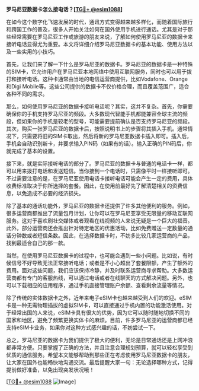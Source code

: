 **罗马尼亚数据卡怎么接电话？[[TG💪+ @esim1088](https://t.me/s/esim1088)]**

在如今这个数字化飞速发展的时代，通讯方式变得越来越多样化，而随着国际旅行和跨国工作的普及，很多人开始关注如何在国外使用手机进行通话。尤其是对于那些经常需要在罗马尼亚工作或旅游的朋友来说，了解如何使用罗马尼亚的数据卡来接听电话显得尤为重要。本文将详细介绍罗马尼亚数据卡的基本功能、使用方法以及一些实用的小技巧。

首先，让我们来了解一下什么是罗马尼亚的数据卡。罗马尼亚的数据卡是一种特殊的SIM卡，它允许用户在罗马尼亚本地网络中使用互联网服务，同时也可以用于拨打和接听电话。这种卡通常由当地的电信运营商提供，比如Vodafone、Orange和Digi Mobile等。这些公司提供的数据卡不仅价格合理，而且覆盖范围广，适合各种不同的需求。

那么，如何使用罗马尼亚的数据卡接听电话呢？其实，这并不复杂。首先，你需要确保你的手机支持罗马尼亚的频段。大多数现代智能手机都能兼容全球主流的频段，但如果你的手机是较老的型号，可能需要提前确认是否支持罗马尼亚的频段。其次，购买一张罗马尼亚的数据卡后，按照说明书上的步骤将其插入手机。通常情况下，只需要将旧的SIM卡取出，然后将新的罗马尼亚数据卡插入即可。插入后，手机会自动识别新卡，并要求输入PIN码（如果有的话）。输入正确的PIN码后，你就完成了基本的设置。

接下来，就是实际接听电话的部分了。罗马尼亚的数据卡与普通的电话卡一样，都可以用来拨打电话和发送短信。当你接到一个电话时，只需像平时一样接听即可。不过需要注意的是，在罗马尼亚使用电话卡接听电话可能会产生一定的费用，具体收费标准取决于你所选择的套餐。因此，在使用前最好先了解清楚相关的资费信息，以免造成不必要的经济损失。

除了基本的通话功能外，罗马尼亚的数据卡还提供了许多其他便利的服务。例如，很多运营商都推出了流量包月计划，让你可以在罗马尼亚享受无限量的移动互联网服务。这对于喜欢刷社交媒体或者观看在线视频的人来说无疑是一个巨大的福音。此外，部分运营商还会推出针对特定地区的优惠活动，比如免费赠送一定数量的通话分钟数或者短信条数。因此，在选择数据卡时，不妨多比较几家运营商的产品，找到最适合自己的那一款。

当然，在使用罗马尼亚数据卡的过程中，也可能会遇到一些小问题。比如说，有时候信号不好导致无法正常接听电话；或者是不小心超出了套餐限额，产生了额外的费用。面对这些问题，我们应该保持冷静，并及时联系运营商寻求帮助。大多数运营商都有专门的客服热线，可以通过电话或者在线聊天的方式解决问题。另外，也可以下载相应的应用程序，通过手机直接管理账户余额、查看剩余流量等情况。

除了传统的实体数据卡之外，近年来电子eSIM卡也越来越受到人们的欢迎。eSIM卡是一种无需物理插拔的虚拟SIM卡，可以直接通过手机内置的功能激活使用。对于经常出国的人来说，eSIM卡具有很大的优势，因为它可以随时随地切换不同的国家和地区，避免了频繁更换实体卡的麻烦。目前，许多罗马尼亚的运营商都已经支持eSIM卡业务，如果你对这种方式感兴趣的话，不妨尝试一下。

总之，罗马尼亚的数据卡为我们提供了极大的便利，无论是日常通话还是上网冲浪都非常方便。只要掌握了正确的方法，并且注意合理规划预算，就可以轻松享受到优质的通信服务。希望本文能够帮助到那些正在考虑使用罗马尼亚数据卡的朋友，让大家在国外也能畅快地沟通交流。最后提醒大家一句：无论选择哪种方式，记得提前做好准备，以免出现突发状况哦！

[[TG💪+ @esim1088](https://t.me/s/esim1088) ![Image](https://i.postimg.cc/4NQfJmqS/Snipaste-2025-05-13-00-14-12.png)]